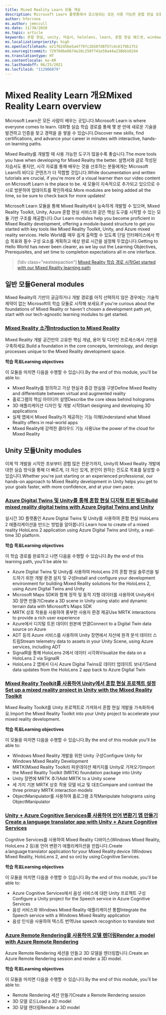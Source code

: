 ```yaml
---
title: Mixed Reality Learn 모듈 개요
description: Microsoft Learn 플랫폼에서 호스팅되는 모든 사용 가능한 혼합 현실 모듈을 최신 상태로 유지합니다.
author: hferrone
ms.author: jemccull
ms.date: 11/30/2020
ms.topic: article
keywords: 혼합 현실, unity, 자습서, hololens, learn, 혼합 현실 헤드셋, windows mixed reality 헤드셋, 가상 현실 헤드셋, 가상 현실이란, 증강 현실이란, MRTK, mixed reality toolkit, 언어 번역, Azure, Azure cognitive services, Microsoft Learn
ms.localizationpriority: high
ms.openlocfilehash: e21f6245be5a47797c2b58fd8f57c4c6179b1751
ms.sourcegitcommit: 72970dbe6674e28c250f741e50a44a238bb162d4
ms.translationtype: HT
ms.contentlocale: ko-KR
ms.lasthandoff: 06/25/2021
ms.locfileid: "112906879"
---
```

# <a name="mixed-reality-learn-overview"></a><span data-ttu-id="bdf59-104">Mixed Reality Learn 개요</span><span class="sxs-lookup"><span data-stu-id="bdf59-104">Mixed Reality Learn overview</span></span>

<span data-ttu-id="bdf59-105">Microsoft Learn은 모든 사람이 배우는 곳입니다.</span><span class="sxs-lookup"><span data-stu-id="bdf59-105">Microsoft Learn is where everyone comes to learn.</span></span> <span data-ttu-id="bdf59-106">대화형 실습 학습 경로를 통해 몇 분 만에 새로운 기술을 발견하고 인증을 찾고 경력을 을 쌓을 수 있습니다.</span><span class="sxs-lookup"><span data-stu-id="bdf59-106">Discover new skills, find certifications, and advance your career in minutes with interactive, hands-on learning paths.</span></span> 

<span data-ttu-id="bdf59-107">Mixed Reality를 개발할 때 사용 가능한 도구가 많을수록 좋습니다.</span><span class="sxs-lookup"><span data-stu-id="bdf59-107">The more tools you have when developing for Mixed Reality the better.</span></span> <span data-ttu-id="bdf59-108">설명서와 글로 작성된 자습서도 좋지만, 시각 자료를 통해 배우는 것을 선호하는 분들에게는 Microsoft Learn의 비디오 콘텐츠가 더 적합할 것입니다.</span><span class="sxs-lookup"><span data-stu-id="bdf59-108">While documentation and written tutorials are crucial, if you're more of a visual learner then our video content on Microsoft Learn is the place to be.</span></span> <span data-ttu-id="bdf59-109">새 모듈이 지속적으로 추가되고 있으므로 수시로 방문하여 업데이트를 확인하세요.</span><span class="sxs-lookup"><span data-stu-id="bdf59-109">More modules are being added all the time, so be sure to check back for more updates!</span></span>

<span data-ttu-id="bdf59-110">Microsoft Learn 모듈을 통해 Mixed Reality에서 능숙하게 개발할 수 있으며, Mixed Reality Toolkit, Unity, Azure 혼합 현실 서비스와 같은 핵심 도구를 시작할 수 있는 모듈 기반 구조를 제공합니다.</span><span class="sxs-lookup"><span data-stu-id="bdf59-110">Our Learn modules help you become proficient in Mixed Reality development, offering a module-based structure to get you started with key tools like Mixed Reality Toolkit, Unity, and Azure mixed reality services.</span></span> <span data-ttu-id="bdf59-111">Hello World를 매우 쉽게 출력할 수 있도록 단일 인터페이스에서 학습 목표와 필수 구성 요소를 계획하고 예상 완료 시간을 설정해 두었습니다.</span><span class="sxs-lookup"><span data-stu-id="bdf59-111">Getting to Hello World has never been clearer, as we lay out the Learning Objectives, Prerequisites, and set time to completion expectations all in one interface.</span></span> 

> [!div class="nextstepaction"]
> [<span data-ttu-id="bdf59-112">Mixed Reality 학습 경로 시작</span><span class="sxs-lookup"><span data-stu-id="bdf59-112">Get started with our Mixed Reality learning path</span></span>](/learn/browse/?terms=mixed+reality)

## <a name="general-modules"></a><span data-ttu-id="bdf59-113">일반 모듈</span><span class="sxs-lookup"><span data-stu-id="bdf59-113">General modules</span></span>

<span data-ttu-id="bdf59-114">Mixed Reality의 기반이 궁금하거나 개발 경로를 아직 선택하지 않은 경우에는 기술적 제약이 없는 Microsoft의 학습 모듈로 시작해 보세요.</span><span class="sxs-lookup"><span data-stu-id="bdf59-114">If you're curious about the foundations of Mixed Reality or haven't chosen a development path yet, start with our tech-agnostic learning modules to get started.</span></span>

### <a name="introduction-to-mixed-reality"></a>[<span data-ttu-id="bdf59-115">Mixed Reality 소개</span><span class="sxs-lookup"><span data-stu-id="bdf59-115">Introduction to Mixed Reality</span></span>](/learn/modules/intro-to-mixed-reality/)

<span data-ttu-id="bdf59-116">Mixed Reality 개발 공간만의 고유한 핵심 개념, 용어 및 디자인 프로세스에서 기반을 구축하세요.</span><span class="sxs-lookup"><span data-stu-id="bdf59-116">Build a foundation in the core concepts, terminology, and design processes unique to the Mixed Reality development space.</span></span>

<span data-ttu-id="bdf59-117">**학습 목표**</span><span class="sxs-lookup"><span data-stu-id="bdf59-117">**Learning objectives**</span></span>

<span data-ttu-id="bdf59-118">이 모듈을 마치면 다음을 수행할 수 있습니다.</span><span class="sxs-lookup"><span data-stu-id="bdf59-118">By the end of this module, you'll be able to:</span></span>

* <span data-ttu-id="bdf59-119">Mixed Reality를 정의하고 가상 현실과 증강 현실을 구분</span><span class="sxs-lookup"><span data-stu-id="bdf59-119">Define Mixed Reality and differentiate between virtual and augmented reality</span></span>
* <span data-ttu-id="bdf59-120">홀로그램의 핵심 아이디어 설명</span><span class="sxs-lookup"><span data-stu-id="bdf59-120">Describe the core ideas behind holograms</span></span>
* <span data-ttu-id="bdf59-121">3D 애플리케이션 디자인 및 개발 시작</span><span class="sxs-lookup"><span data-stu-id="bdf59-121">Start designing and developing 3D applications</span></span>
* <span data-ttu-id="bdf59-122">실제 앱에서 Mixed Reality가 제공하는 기능 이해</span><span class="sxs-lookup"><span data-stu-id="bdf59-122">Understand what Mixed Reality offers in real-world apps</span></span>
* <span data-ttu-id="bdf59-123">Mixed Reality에 강력한 클라우드 기능 사용</span><span class="sxs-lookup"><span data-stu-id="bdf59-123">Use the power of the cloud for Mixed Reality</span></span>

## <a name="unity-modules"></a><span data-ttu-id="bdf59-124">Unity 모듈</span><span class="sxs-lookup"><span data-stu-id="bdf59-124">Unity modules</span></span>

<span data-ttu-id="bdf59-125">이제 막 개발을 시작한 초보부터 경험 많은 전문가까지, Unity의 Mixed Reality 개발에 대한 실습 방식을 통해 더 빠르게, 더 자신 있게, 본인이 원하는 진도로 목표를 달성할 수 있습니다.</span><span class="sxs-lookup"><span data-stu-id="bdf59-125">Whether you're just starting or an experienced professional, our hands-on approach to Mixed Reality development in Unity helps you get to your goals faster, with more confidence, and at your own pace.</span></span>

### <a name="build-mixed-reality-digital-twins-with-azure-digital-twins-and-unity"></a>[<span data-ttu-id="bdf59-126">Azure Digital Twins 및 Unity를 통해 혼합 현실 디지털 트윈 빌드</span><span class="sxs-lookup"><span data-stu-id="bdf59-126">Build mixed reality digital twins with Azure Digital Twins and Unity</span></span>](/learn/paths/build-mixed-reality-azure-digital-twins-unity/)

<span data-ttu-id="bdf59-127">실시간 3D 플랫폼인 Azure Digital Twins 및 Unity를 사용하여 혼합 현실 HoloLens 2 애플리케이션을 만드는 방법을 알아봅니다.</span><span class="sxs-lookup"><span data-stu-id="bdf59-127">Learn how to create of a mixed reality HoloLens 2 application using Azure Digital Twins and Unity, a real-time 3D platform.</span></span>

<span data-ttu-id="bdf59-128">**학습 목표**</span><span class="sxs-lookup"><span data-stu-id="bdf59-128">**Learning objectives**</span></span>

<span data-ttu-id="bdf59-129">이 학습 경로를 완료하고 나면 다음을 수행할 수 있습니다.</span><span class="sxs-lookup"><span data-stu-id="bdf59-129">By the end of this learning path, you'll be able to:</span></span>

* <span data-ttu-id="bdf59-130">Azure Digital Twins 및 Unity를 사용하여 HoloLens 2의 혼합 현실 솔루션을 빌드하기 위한 개발 환경 설치 및 구성</span><span class="sxs-lookup"><span data-stu-id="bdf59-130">Install and configure your development environment for building Mixed Reality solutions for the HoloLens 2, using Azure Digital Twins and Unity</span></span>
* <span data-ttu-id="bdf59-131">Microsoft Maps SDK와 함께 정적 및 동적 지형 데이터를 사용하여 Unity에서 3D 장면 만들기</span><span class="sxs-lookup"><span data-stu-id="bdf59-131">Create a 3D scene in Unity using static and dynamic terrain data with Microsoft’s Maps SDK</span></span>
* <span data-ttu-id="bdf59-132">MRTK 상호 작용을 사용하여 풍부한 사용자 환경 제공</span><span class="sxs-lookup"><span data-stu-id="bdf59-132">Use MRTK interactions to provide a rich user experience</span></span>
* <span data-ttu-id="bdf59-133">Azure에서 디지털 트윈 데이터 원본에 연결</span><span class="sxs-lookup"><span data-stu-id="bdf59-133">Connect to a Digital Twin data source on Azure</span></span>
* <span data-ttu-id="bdf59-134">ADT 등의 Azure 서비스를 사용하여 Unity 장면에서 자산에 원격 분석 데이터 스트림</span><span class="sxs-lookup"><span data-stu-id="bdf59-134">Stream telemetry data to assets in your Unity Scene, using Azure services, including ADT</span></span>
* <span data-ttu-id="bdf59-135">SignalR을 통해 HoloLens 2에서 데이터 시각화</span><span class="sxs-lookup"><span data-stu-id="bdf59-135">Visualize the data on a HoloLens 2 via SignalR</span></span>
* <span data-ttu-id="bdf59-136">HoloLens 2 앱에서 다시 Azure Digital Twins로 데이터 업데이트 보내기</span><span class="sxs-lookup"><span data-stu-id="bdf59-136">Send data updates from the HoloLens 2 app back to Azure Digital Twin</span></span>

### <a name="set-up-a-mixed-reality-project-in-unity-with-the-mixed-reality-toolkit"></a>[<span data-ttu-id="bdf59-137">Mixed Reality Toolkit를 사용하여 Unity에서 혼합 현실 프로젝트 설정</span><span class="sxs-lookup"><span data-stu-id="bdf59-137">Set up a mixed reality project in Unity with the Mixed Reality Toolkit</span></span>](/learn/modules/mixed-reality-toolkit-project-unity/)

<span data-ttu-id="bdf59-138">Mixed Reality Toolkit를 Unity 프로젝트로 가져와서 혼합 현실 개발을 가속화하세요.</span><span class="sxs-lookup"><span data-stu-id="bdf59-138">Import the Mixed Reality Toolkit into your Unity project to accelerate your mixed reality development.</span></span>

<span data-ttu-id="bdf59-139">**학습 목표**</span><span class="sxs-lookup"><span data-stu-id="bdf59-139">**Learning objectives**</span></span>

<span data-ttu-id="bdf59-140">이 모듈을 마치면 다음을 수행할 수 있습니다.</span><span class="sxs-lookup"><span data-stu-id="bdf59-140">By the end of this module you'll be able to:</span></span>

* <span data-ttu-id="bdf59-141">Windows Mixed Reality 개발을 위한 Unity 구성</span><span class="sxs-lookup"><span data-stu-id="bdf59-141">Configure Unity for Windows Mixed Reality Development</span></span>
* <span data-ttu-id="bdf59-142">MRTK(Mixed Reality Toolkit) 파운데이션 패키지를 Unity로 가져오기</span><span class="sxs-lookup"><span data-stu-id="bdf59-142">Import the Mixed Reality Toolkit (MRTK) foundation package into Unity</span></span>
* <span data-ttu-id="bdf59-143">Unity 장면에 MRTK 추가</span><span class="sxs-lookup"><span data-stu-id="bdf59-143">Add MRTK to a Unity scene</span></span>
* <span data-ttu-id="bdf59-144">세 가지 기본 MRTK 상호 작용 모델 비교 및 대조</span><span class="sxs-lookup"><span data-stu-id="bdf59-144">Compare and contrast the three primary MRTK interaction models</span></span>
* <span data-ttu-id="bdf59-145">ObjectManipulator를 사용하여 홀로그램 조작</span><span class="sxs-lookup"><span data-stu-id="bdf59-145">Manipulate holograms using ObjectManipulator</span></span>

### <a name="create-a-language-translator-app-with-unity--azure-cognitive-services"></a>[<span data-ttu-id="bdf59-146">Unity + Azure Cognitive Services를 사용하여 언어 변환기 앱 만들기</span><span class="sxs-lookup"><span data-stu-id="bdf59-146">Create a language translator app with Unity + Azure Cognitive Services</span></span>](/learn/modules/create-language-translator-mixed-reality-application-unity-azure-cognitive-services/)

<span data-ttu-id="bdf59-147">Cognitive Services를 사용하여 Mixed Reality 디바이스(Windows Mixed Reality, HoloLens 2 등)용 언어 변환기 애플리케이션을 만듭니다.</span><span class="sxs-lookup"><span data-stu-id="bdf59-147">Create a language translator application for your Mixed Reality device (Windows Mixed Reality, HoloLens 2, and so on) by using Cognitive Services.</span></span>

<span data-ttu-id="bdf59-148">**학습 목표**</span><span class="sxs-lookup"><span data-stu-id="bdf59-148">**Learning objectives**</span></span>

<span data-ttu-id="bdf59-149">이 모듈을 마치면 다음을 수행할 수 있습니다.</span><span class="sxs-lookup"><span data-stu-id="bdf59-149">By the end of this module, you'll be able to:</span></span>

* <span data-ttu-id="bdf59-150">Azure Cognitive Services에서 음성 서비스에 대한 Unity 프로젝트 구성</span><span class="sxs-lookup"><span data-stu-id="bdf59-150">Configure a Unity project for the Speech service in Azure Cognitive Services</span></span>
* <span data-ttu-id="bdf59-151">음성 서비스와 Windows Mixed Reality 애플리케이션 통합</span><span class="sxs-lookup"><span data-stu-id="bdf59-151">Integrate the Speech service with a Windows Mixed Reality application</span></span>
* <span data-ttu-id="bdf59-152">음성 인식을 사용하여 텍스트 번역</span><span class="sxs-lookup"><span data-stu-id="bdf59-152">Use speech recognition to translate text</span></span>

### <a name="render-a-model-with-azure-remote-rendering"></a>[<span data-ttu-id="bdf59-153">Azure Remote Rendering을 사용하여 모델 렌더링</span><span class="sxs-lookup"><span data-stu-id="bdf59-153">Render a model with Azure Remote Rendering</span></span>](/learn/modules/render-model-azure-remote-rendering-unity/)

<span data-ttu-id="bdf59-154">Azure Remote Rendering 세션을 만들고 3D 모델을 렌더링합니다.</span><span class="sxs-lookup"><span data-stu-id="bdf59-154">Create an Azure Remote Rendering session and render a 3D model.</span></span>

<span data-ttu-id="bdf59-155">**학습 목표**</span><span class="sxs-lookup"><span data-stu-id="bdf59-155">**Learning objectives**</span></span>

<span data-ttu-id="bdf59-156">이 모듈을 마치면 다음을 수행할 수 있습니다.</span><span class="sxs-lookup"><span data-stu-id="bdf59-156">By the end of this module, you'll be able to:</span></span>

* <span data-ttu-id="bdf59-157">Remote Rendering 세션 만들기</span><span class="sxs-lookup"><span data-stu-id="bdf59-157">Create a Remote Rendering session</span></span>
* <span data-ttu-id="bdf59-158">3D 모델 로드</span><span class="sxs-lookup"><span data-stu-id="bdf59-158">Load a 3D model</span></span>
* <span data-ttu-id="bdf59-159">3D 모델 렌더링</span><span class="sxs-lookup"><span data-stu-id="bdf59-159">Render a 3D model</span></span>